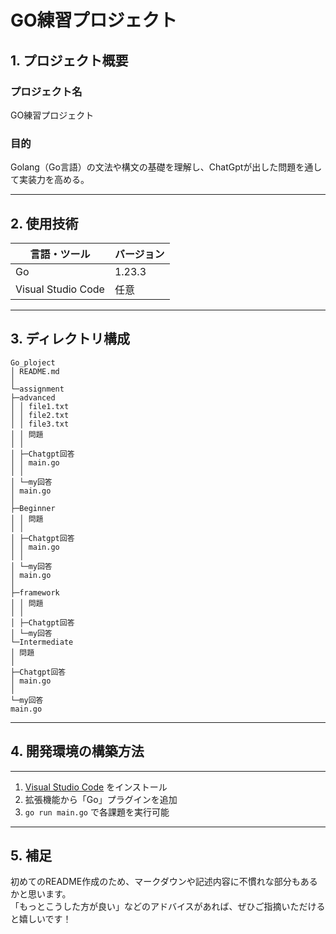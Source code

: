 # GO練習プロジェクト

## 1. プロジェクト概要

### プロジェクト名
GO練習プロジェクト

### 目的
Golang（Go言語）の文法や構文の基礎を理解し、ChatGptが出した問題を通して実装力を高める。

---

## 2. 使用技術

| 言語・ツール         | バージョン |
|----------------------|------------|
| Go                   | 1.23.3     |
| Visual Studio Code   | 任意       |

---

## 3. ディレクトリ構成
```
Go_ploject
│ README.md
│
└─assignment
├─advanced
│ │ file1.txt
│ │ file2.txt
│ │ file3.txt
│ │ 問題
│ │
│ ├─Chatgpt回答
│ │ main.go
│ │
│ └─my回答
│ main.go
│
├─Beginner
│ │ 問題
│ │
│ ├─Chatgpt回答
│ │ main.go
│ │
│ └─my回答
│ main.go
│
├─framework
│ │ 問題
│ │
│ ├─Chatgpt回答
│ └─my回答
└─Intermediate
│ 問題
│
├─Chatgpt回答
│ main.go
│
└─my回答
main.go
```
---

## 4. 開発環境の構築方法

---

1. [Visual Studio Code](https://code.visualstudio.com/) をインストール  
2. 拡張機能から「Go」プラグインを追加  
3. `go run main.go` で各課題を実行可能  

---

## 5. 補足

初めてのREADME作成のため、マークダウンや記述内容に不慣れな部分もあるかと思います。  
「もっとこうした方が良い」などのアドバイスがあれば、ぜひご指摘いただけると嬉しいです！
